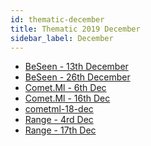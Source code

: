 ```yaml
---
id: thematic-december
title: Thematic 2019 December
sidebar_label: December
---
```


-   <a href="/html/Thematic/2019/December/BeSeen - 13th December.html" target="_parent">BeSeen - 13th December</a>
-   <a href="/html/Thematic/2019/December/BeSeen - 26th December.html" target="_parent">BeSeen - 26th December</a>
-   <a href="/html/Thematic/2019/December/Comet.Ml - 6th Dec.html" target="_parent">Comet.Ml - 6th Dec</a>
-   <a href="/html/Thematic/2019/December/Comet.Ml - 16th Dec.html" target="_parent">Comet.Ml - 16th Dec</a>
-   <a href="/html/Thematic/2019/December/cometml-18-dec.html" target="_parent">cometml-18-dec</a>
-   <a href="/html/Thematic/2019/December/Range - 4rd Dec.html" target="_parent">Range - 4rd Dec</a>
-   <a href="/html/Thematic/2019/December/Range - 17th Dec.html" target="_parent">Range - 17th Dec</a>
